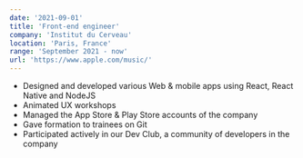 ```yaml
---
date: '2021-09-01'
title: 'Front-end engineer'
company: 'Institut du Cerveau'
location: 'Paris, France'
range: 'September 2021 - now'
url: 'https://www.apple.com/music/'
---
```


- Designed and developed various Web & mobile apps using React, React Native and NodeJS
- Animated UX workshops
- Managed the App Store & Play Store accounts of the company
- Gave formation to trainees on Git
- Participated actively in our Dev Club, a community of developers in the company
